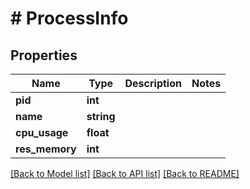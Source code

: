 # # ProcessInfo

## Properties

Name | Type | Description | Notes
------------ | ------------- | ------------- | -------------
**pid** | **int** |  |
**name** | **string** |  |
**cpu_usage** | **float** |  |
**res_memory** | **int** |  |

[[Back to Model list]](../../README.md#models) [[Back to API list]](../../README.md#endpoints) [[Back to README]](../../README.md)
